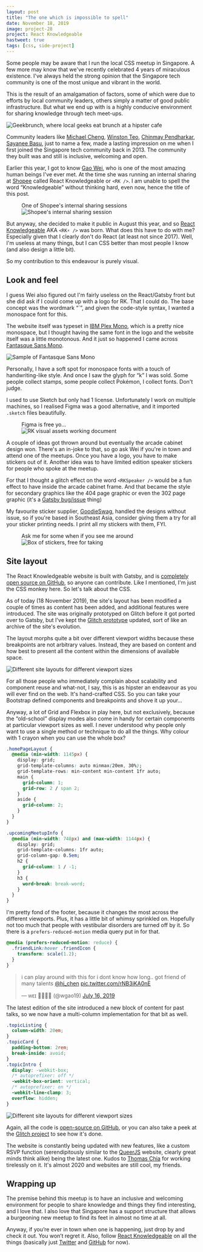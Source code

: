 ```yaml
---
layout: post
title: "The one which is impossible to spell"
date: November 18, 2019
image: project-28
project: React Knowledgeable
hastweet: true
tags: [css, side-project]
---
```

Some people may be aware that I run the local CSS meetup in Singapore. A few more may know that we've recently celebrated 4 years of miraculous existence. I've always held the strong opinion that the Singapore tech community is one of the most unique and vibrant in the world.

This is the result of an amalgamation of factors, some of which were due to efforts by local community leaders, others simply a matter of good public infrastructure. But what we end up with is a highly conducive environment for sharing knowledge through tech meet-ups.

<img srcset="{{ site.url }}/assets/images/posts/rk/geekbrunch-480.jpg 480w, {{ site.url }}/assets/images/posts/rk/geekbrunch-640.jpg 640w, {{ site.url }}/assets/images/posts/rk/geekbrunch-960.jpg 960w, {{ site.url }}/assets/images/posts/rk/geekbrunch-1280.jpg 1280w" sizes="(max-width: 400px) 100vw, (max-width: 960px) 75vw, 640px" src="{{ site.url }}/assets/images/posts/rk/geekbrunch-640.jpg" alt="Geekbrunch, where local geeks eat brunch at a hipster cafe">

Community leaders like [Michael Cheng](https://coderkungfu.com/), [Winston Teo](http://winstonyw.com/), [Chinmay Pendharkar](https://chinmay.audio/), [Sayanee Basu](https://sayan.ee/), just to name a few, made a lasting impression on me when I first joined the Singapore tech community back in 2013. The community they built was and still is inclusive, welcoming and open.

Earlier this year, I got to know [Gao Wei](https://uuei.io/), who is one of the most amazing human beings I've ever met. At the time she was running an internal sharing at [Shopee](https://shopee.sg) called React Knowledgeable or `<RK />`. I am unable to spell the word “Knowledgeable” without thinking hard, even now, hence the title of this post.

<figure>
  <figcaption>One of Shopee's internal sharing sessions</figcaption>
  <img srcset="{{ site.url }}/assets/images/posts/rk/internalrk-480.jpg 480w, {{ site.url }}/assets/images/posts/rk/internalrk-640.jpg 640w, {{ site.url }}/assets/images/posts/rk/internalrk-960.jpg 960w, {{ site.url }}/assets/images/posts/rk/internalrk-1280.jpg 1280w" sizes="(max-width: 400px) 100vw, (max-width: 960px) 75vw, 640px" src="{{ site.url }}/assets/images/posts/rk/internalrk-640.jpg" alt="Shopee's internal sharing session">
</figure>

But anyway, she decided to make it public in August this year, and so [React Knowledgeable](https://reactknowledgeable.org/) AKA `<RK⚡️ />` was born. What does this have to do with me? Especially given that I clearly don't do React (at least not since 2017). Well, I'm useless at many things, but I can CSS better than most people I know (and also design a little bit).

So my contribution to this endeavour is purely visual.

## Look and feel

I guess Wei also figured out I'm fairly useless on the React/Gatsby front but she did ask if I could come up with a logo for RK. That I could do. The base concept was the wordmark “`<RK />”, and given the code-style syntax, I wanted a monospace font for this.

The website itself was typeset in [IBM Plex Mono](https://github.com/IBM/plex), which is a pretty nice monospace, but I thought having the same font in the logo and the website itself was a little monotonous. And it just so happened I came across [Fantasque Sans Mono](https://github.com/belluzj/fantasque-sans). 

<img src="{{ site.url }}/assets/images/posts/rk/fantasque.jpg" srcset="{{ site.url }}/assets/images/posts/rk/fantasque@2x.jpg 2x" alt="Sample of Fantasque Sans Mono">

Personally, I have a soft spot for monospace fonts with a touch of handwriting-like style. And once I saw the glyph for “k” I was sold. Some people collect stamps, some people collect Pokémon, I collect fonts. Don't judge.

I used to use Sketch but only had 1 license. Unfortunately I work on multiple machines, so I realised Figma was a good alternative, and it imported `.sketch` files beautifully.

<figure>
  <figcaption>Figma is free yo…</figcaption>
  <img srcset="{{ site.url }}/assets/images/posts/rk/figma-480.jpg 480w, {{ site.url }}/assets/images/posts/rk/figma-640.jpg 640w, {{ site.url }}/assets/images/posts/rk/figma-960.jpg 960w, {{ site.url }}/assets/images/posts/rk/figma-1280.jpg 1280w" sizes="(max-width: 400px) 100vw, (max-width: 960px) 75vw, 640px" src="{{ site.url }}/assets/images/posts/rk/figma-640.jpg" alt="RK visual assets working document">
</figure>

A couple of ideas got thrown around but eventually the arcade cabinet design won. There's an in-joke to that, so go ask Wei if you're in town and attend one of the meetups. Once you have a logo, you have to make stickers out of it. Another idea was to have limited edition speaker stickers for people who spoke at the meetup.

For that I thought a glitch effect on the word `<RKSpeaker />` would be a fun effect to have inside the arcade cabinet frame. And that became the style for secondary graphics like the 404 page graphic or even the 302 page graphic (it's a [Gatsby bug/issue](https://github.com/react-knowledgeable/rk-community-site/issues/8) thing)

My favourite sticker supplier, [GoodieSwag](https://www.goodieswag.com/), handled the designs without issue, so if you're based in Southeast Asia, consider giving them a try for all your sticker printing needs. I print all my stickers with them, FYI.

<figure>
  <figcaption>Ask me for some when if you see me around</figcaption>
  <img srcset="{{ site.url }}/assets/images/posts/rk/stickers-480.jpg 480w, {{ site.url }}/assets/images/posts/rk/stickers-640.jpg 640w, {{ site.url }}/assets/images/posts/rk/stickers-960.jpg 960w, {{ site.url }}/assets/images/posts/rk/stickers-1280.jpg 1280w" sizes="(max-width: 400px) 100vw, (max-width: 960px) 75vw, 640px" src="{{ site.url }}/assets/images/posts/rk/stickers-640.jpg" alt="Box of stickers, free for taking">
</figure>

## Site layout

The React Knowledgeable website is built with Gatsby, and is [completely open source on GitHub](https://github.com/react-knowledgeable/rk-community-site), so anyone can contribute. Like I mentioned, I'm just the CSS monkey here. So let's talk about the CSS.

As of today (18 November 2019), the site's layout has been modified a couple of times as content has been added, and additional features were introduced. The site was originally prototyped on Glitch before it got ported over to Gatsby, but I've kept the [Glitch prototype](https://glitch.com/~react-knowledgeable) updated, sort of like an archive of the site's evolution.

The layout morphs quite a bit over different viewport widths because these breakpoints are not arbitrary values. Instead, they are based on content and how best to present all the content within the dimensions of available space.

<img srcset="{{ site.url }}/assets/images/posts/rk/layout-480.png 480w, {{ site.url }}/assets/images/posts/rk/layout-640.png 640w, {{ site.url }}/assets/images/posts/rk/layout-960.png 960w, {{ site.url }}/assets/images/posts/rk/layout-1280.png 1280w" sizes="(max-width: 400px) 100vw, (max-width: 960px) 75vw, 640px" src="{{ site.url }}/assets/images/posts/rk/layout-640.png" alt="Different site layouts for different viewport sizes">

For all those people who immediately complain about scalability and component reuse and what-not, I say, this is as hipster an endeavour as you will ever find on the web. It's hand-crafted CSS. So you can take your Bootstrap defined components and breakpoints and shove it up your…

Anyway, a lot of Grid and Flexbox in play here, but not exclusively, because the “old-school” display modes also come in handy for certain components at particular viewport sizes as well. I never understood why people only want to use a single method or technique to do all the things. Why colour with 1 crayon when you can use the whole box?

```css
.homePageLayout {
  @media (min-width: 1145px) {
    display: grid;
    grid-template-columns: auto minmax(20em, 30%);
    grid-template-rows: min-content min-content 1fr auto;
    main {
      grid-column: 1;
      grid-row: 2 / span 2;
    }
    aside {
      grid-column: 2;
    }
  }
}

.upcomingMeetupInfo {
  @media (min-width: 748px) and (max-width: 1144px) {
    display: grid;
    grid-template-columns: 1fr auto;
    grid-column-gap: 0.5em;
    h2 {
      grid-column: 1 / -1;
    }
    h3 {
      word-break: break-word;
    }
  }
}
```

I'm pretty fond of the footer, because it changes the most across the different viewports. Plus, it has a little bit of whimsy sprinkled on. Hopefully not too much that people with vestibular disorders are turned off by it. So there is a `prefers-reduced-motion` media query put in for that.

```css
@media (prefers-reduced-motion: reduce) {
  .friendLink:hover .friendIcon {
    transform: scale(1.2);
  }
}
```

<blockquote class="twitter-tweet" data-conversation="none"><p lang="en" dir="ltr">i can play around with this for i dont know how long.. got friend of many talents <a href="https://twitter.com/hj_chen?ref_src=twsrc%5Etfw">@hj_chen</a> <a href="https://t.co/rNB3iKA0nE">pic.twitter.com/rNB3iKA0nE</a></p>&mdash; ᴡᴇɪ 👩🏻‍🌾🐒 (@wgao19) <a href="https://twitter.com/wgao19/status/1151206737472475137?ref_src=twsrc%5Etfw">July 16, 2019</a></blockquote>

The latest edition of the site introduced a new block of content for past talks, so we now have a multi-column implementation for that bit as well.

```css
.topicListing {
  column-width: 20em;
}
.topicCard {
  padding-bottom: 2rem;
  break-inside: avoid;
}
.topicIntro {
  display: -webkit-box;
  /* autoprefixer: off */
  -webkit-box-orient: vertical;
  /* autoprefixer: on */
  -webkit-line-clamp: 3;
  overflow: hidden;
}
```

<img srcset="{{ site.url }}/assets/images/posts/rk/layout2-480.png 480w, {{ site.url }}/assets/images/posts/rk/layout2-640.png 640w, {{ site.url }}/assets/images/posts/rk/layout2-960.png 960w, {{ site.url }}/assets/images/posts/rk/layout2-1280.png 1280w" sizes="(max-width: 400px) 100vw, (max-width: 960px) 75vw, 640px" src="{{ site.url }}/assets/images/posts/rk/layout2-640.png" alt="Different site layouts for different viewport sizes">

Again, all the code is [open-source on GitHub](https://github.com/react-knowledgeable/rk-community-site), or you can also take a peek at the [Glitch project](https://glitch.com/~react-knowledgeable) to see how it's done.

The website is constantly being updated with new features, like a custom RSVP function (serendipitously similar to the [QueerJS](https://queerjs.com/) website, clearly great minds think alike) being the latest one. Kudos to [Thomas Chia](https://twitter.com/th__chia) for working tirelessly on it. It's almost 2020 and websites are still cool, my friends.

## Wrapping up

The premise behind this meetup is to have an inclusive and welcoming environment for people to share knowledge and things they find interesting, and I love that. I also love that Singapore has a support structure that allows a burgeoning new meetup to find its feet in almost no time at all.

Anyway, if you’re ever in town when one is happening, just drop by and check it out. You won’t regret it. Also, follow [React Knowledgeable](https://reactknowledgeable.org/) on all the things (basically just [Twitter](https://twitter.com/reknowledgeable) and [GitHub](https://github.com/react-knowledgeable/rk-community-site) for now).